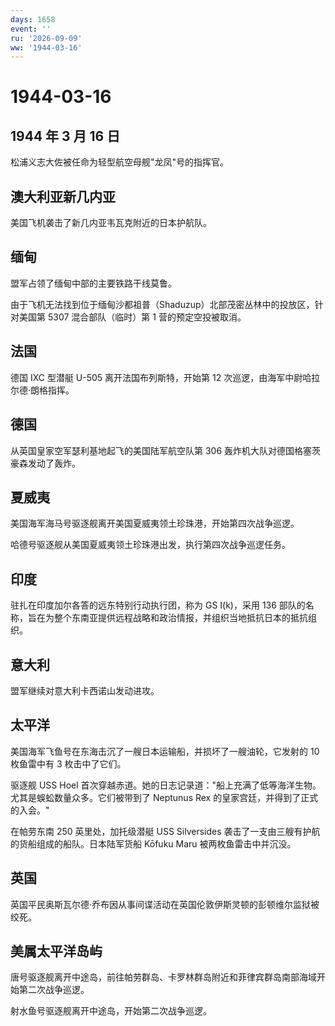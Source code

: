 ```yaml
---
days: 1658
event: ''
ru: '2026-09-09'
ww: '1944-03-16'
---
```


# 1944-03-16

## 1944 年 3 月 16 日

松浦义志大佐被任命为轻型航空母舰"龙凤"号的指挥官。

## 澳大利亚新几内亚

美国飞机袭击了新几内亚韦瓦克附近的日本护航队。

## 缅甸

盟军占领了缅甸中部的主要铁路干线莫鲁。

由于飞机无法找到位于缅甸沙都祖普（Shaduzup）北部茂密丛林中的投放区，针对美国第
5307 混合部队（临时）第 1 营的预定空投被取消。

## 法国

德国 IXC 型潜艇 U-505 离开法国布列斯特，开始第 12
次巡逻，由海军中尉哈拉尔德·朗格指挥。

## 德国

从英国皇家空军瑟利基地起飞的美国陆军航空队第 306
轰炸机大队对德国格塞茨豪森发动了轰炸。

## 夏威夷

美国海军海马号驱逐舰离开美国夏威夷领土珍珠港，开始第四次战争巡逻。

哈德号驱逐舰从美国夏威夷领土珍珠港出发，执行第四次战争巡逻任务。

## 印度

驻扎在印度加尔各答的远东特别行动执行团，称为 GS I(k)，采用 136
部队的名称，旨在为整个东南亚提供远程战略和政治情报，并组织当地抵抗日本的抵抗组织。

## 意大利

盟军继续对意大利卡西诺山发动进攻。

## 太平洋

美国海军飞鱼号在东海击沉了一艘日本运输船，并损坏了一艘油轮，它发射的 10
枚鱼雷中有 3 枚击中了它们。

驱逐舰 USS Hoel
首次穿越赤道。她的日志记录道："船上充满了低等海洋生物。尤其是蜈蚣数量众多。它们被带到了
Neptunus Rex 的皇家宫廷，并得到了正式的入会。"

在帕劳东南 250 英里处，加托级潜艇 USS Silversides
袭击了一支由三艘有护航的货船组成的船队。日本陆军货船 Kōfuku Maru
被两枚鱼雷击中并沉没。

## 英国

英国平民奥斯瓦尔德·乔布因从事间谍活动在英国伦敦伊斯灵顿的彭顿维尔监狱被绞死。

## 美属太平洋岛屿

唐号驱逐舰离开中途岛，前往帕劳群岛、卡罗林群岛附近和菲律宾群岛南部海域开始第二次战争巡逻。

射水鱼号驱逐舰离开中途岛，开始第二次战争巡逻。